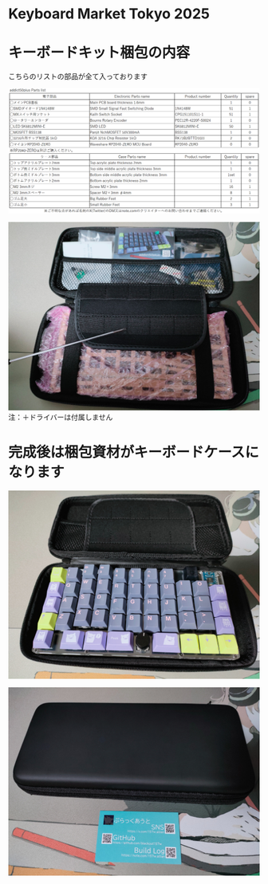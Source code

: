 # Keyboard Market Tokyo 2025

# キーボードキット梱包の内容
こちらのリストの部品が全て入っております

![addict50plusPartslist2025keyket](images/addict50plusPartslist2025keyket.png)

![addictnakami](images/addictnakami.jpg)
注：＋ドライバーは付属しません
# 完成後は梱包資材がキーボードケースになります
![addictcase](images/addictcase.jpg)

![addictmeishi](images/addictmeishi.jpg)
